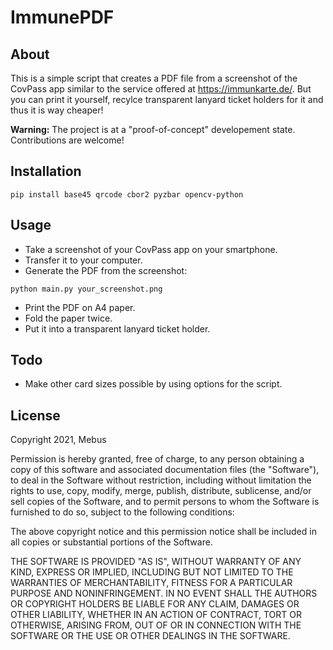 # ImmunePDF

## About

This is a simple script that creates a PDF file from a screenshot of the CovPass app similar to the service offered at https://immunkarte.de/. But you can print it yourself, recylce transparent lanyard ticket holders for it and thus it is way cheaper!

**Warning:** The project is at a "proof-of-concept" developement state. Contributions are welcome!

## Installation

```
pip install base45 qrcode cbor2 pyzbar opencv-python
```

## Usage

- Take a screenshot of your CovPass app on your smartphone.
- Transfer it to your computer.
- Generate the PDF from the screenshot:

```
python main.py your_screenshot.png
```
- Print the PDF on A4 paper.
- Fold the paper twice.
- Put it into a transparent lanyard ticket holder.

## Todo

- Make other card sizes possible by using options for the script.

## License

Copyright 2021, Mebus

Permission is hereby granted, free of charge, to any person obtaining a copy of this software and associated documentation files (the "Software"), to deal in the Software without restriction, including without limitation the rights to use, copy, modify, merge, publish, distribute, sublicense, and/or sell copies of the Software, and to permit persons to whom the Software is furnished to do so, subject to the following conditions:

The above copyright notice and this permission notice shall be included in all copies or substantial portions of the Software.

THE SOFTWARE IS PROVIDED "AS IS", WITHOUT WARRANTY OF ANY KIND, EXPRESS OR IMPLIED, INCLUDING BUT NOT LIMITED TO THE WARRANTIES OF MERCHANTABILITY, FITNESS FOR A PARTICULAR PURPOSE AND NONINFRINGEMENT. IN NO EVENT SHALL THE AUTHORS OR COPYRIGHT HOLDERS BE LIABLE FOR ANY CLAIM, DAMAGES OR OTHER LIABILITY, WHETHER IN AN ACTION OF CONTRACT, TORT OR OTHERWISE, ARISING FROM, OUT OF OR IN CONNECTION WITH THE SOFTWARE OR THE USE OR OTHER DEALINGS IN THE SOFTWARE.
